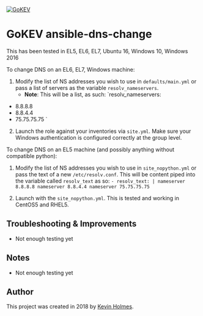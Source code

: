 [![GoKEV](http://GoKEV.com/GoKEV200.png)](http://GoKEV.com/)

# GoKEV ansible-dns-change

This has been tested in EL5, EL6, EL7, Ubuntu 16, Windows 10, Windows 2016

To change DNS on an EL6, EL7, Windows machine:

  1. Modify the list of NS addresses you wish to use in `defaults/main.yml` or pass a list of servers as the variable `resolv_nameservers`.  
      - **Note**: This will be a list, as such: 
`resolv_nameservers:
  - 8.8.8.8
  - 8.8.4.4
  - 75.75.75.75
`
  2. Launch the role against your inventories via `site.yml`.  Make sure your Windows authentication is configured correctly at the group level.


To change DNS on an EL5 machine (and possibly anything without compatible python):
  1. Modify the list of NS addresses you wish to use in `site_nopython.yml` or pass the text of a new `/etc/resolv.conf`.  This will be content piped into the variable called `resolv_text` as so:
`- resolv_text: |
nameserver 8.8.8.8
nameserver 8.8.4.4
nameserver 75.75.75.75
`

  2. Launch with the `site_nopython.yml`.  This is tested and working in CentOS5 and RHEL5.



## Troubleshooting & Improvements

- Not enough testing yet

## Notes

  - Not enough testing yet

## Author

This project was created in 2018 by [Kevin Holmes](http://GoKEV.com/).

